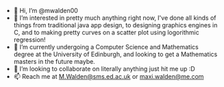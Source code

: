 - 👋 Hi, I’m @mwalden00
- 👀 I’m interested in pretty much anything right now, I've done all kinds of things from traditional java app design, to designing graphics engines in C, and to making pretty curves on a scatter plot using logorithmic regression!
- 🌱 I’m currently undergoing a Computer Science and Mathematics degree at the University of Edinburgh, and looking to get a Mathematics masters in the future maybe.
- 💞️ I’m looking to collaborate on literally anything just hit me up :D
- 📫 Reach me at M.Walden@sms.ed.ac.uk or maxi.walden@me.com

<!---
mwalden00/mwalden00 is a ✨ special ✨ repository because its `README.md` (this file) appears on your GitHub profile.
You can click the Preview link to take a look at your changes.
--->
